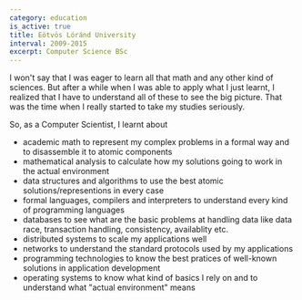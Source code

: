 ```yaml
---
category: education
is_active: true
title: Eötvös Lóránd University
interval: 2009-2015
excerpt: Computer Science BSc
---
```

I won't say that I was eager to learn all that math and any other kind of sciences. But after a while when I was able to apply what I just learnt, I realized that I have to understand all of these to see the big picture. That was the time when I really started to take my studies seriously.

So, as a Computer Scientist, I learnt about
* academic math to represent my complex problems in a formal way and to disassemble it to atomic components
* mathematical analysis to calculate how my solutions going to work in the actual environment
* data structures and algorithms to use the best atomic solutions/representions in every case
* formal languages, compilers and interpreters to understand every kind of programming languages
* databases to see what are the basic problems at handling data like data race, transaction handling, consistency, availablity etc.
* distributed systems to scale my applications well
* networks to understand the standard protocols used by my applications
* programming technologies to know the best pratices of well-known solutions in application development
* operating systems to know what kind of basics I rely on and to understand what "actual environment" means
